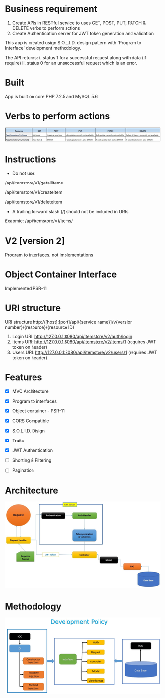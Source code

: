 # Business requirement

1. Create APIs in RESTful service to uses GET, POST, PUT, PATCH & DELETE verbs to perform actions
2. Create Authentication server for JWT token generation and validation

This app is created usign S.O.L.I.D. design pattern with 'Program to Interface' development methodology. 

The API returns:
 i.  status 1 for a successful request along with data (if require) 
 ii. status 0 for an unsuccessful request which is an error.


# Built
App is built on core PHP 7.2.5 and MySQL 5.6


# Verbs to perform actions
![CURD_actions.jpg](./img/CURD_actions.jpg)


# Instructions 
* Do not use:
 
 /api/itemstore/v1/getallitems 
 
 /api/itemstore/v1/createitem
 
 /api/itemstore/v1/deleteitem
 
 * A trailing forward slash (/) should not be included in URIs

Exapmle: /api/itemstore/v1/items/       

# V2 [version 2]

Program to interfaces, not implementations


# Object Container Interface

Implemented PSR-11


# URI structure

URI structure http://[host]:[port]/api/{service name}]/v{version number}/{resource}/{resource ID}

1. Login URI: http://127.0.0.1:8080/api/itemstore/v2/auth/login
2. Items URI: http://127.0.0.1:8080/api/itemstore/v2/items/1 (requires JWT token on header)
3. Users URI: http://127.0.0.1:8080/api/itemstore/v2/users/1 (requires JWT token on header)


# Features

- [x] MVC Architecture
- [x] Program to interfaces
- [x] Object container - PSR-11
- [X] CORS Compatible
- [X] S.O.L.I.D. Disign
- [X] Traits
- [X] JWT Authentication
- [ ] Shorting & Filtering
- [ ] Pagination


# Architecture

![auth_flow.jpg](./img/auth_flow.jpg)



# Methodology

![development_policy.jpg](./img/development_policy.jpg)
